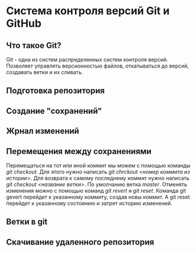 # Система контроля версий Git и GitHub

## Что такое Git?
Git - одна из систем распределенных систем контроля версий. Позволяет управлять версионностью файлов, откатываться до версий, создавать ветки и их сливать.
## Подготовка репозитория

## Создание "сохранений"

## Жрнал изменений

## Перемещения между сохранениями
Перемещаться на тот или иной коммит мы можем с помощью команды *git checkout*. Для этого нужно написать *git chrckout <номер коммита из истории>*. Для возврата к самому последнему коммит нужно написать *git checkout <название ветки>*. По умолчанию ветка *master*.
 Отменять изменения можно с помощью команд *git revert* и *git reset*. Команда git gevert перейдет к указанному коммиту, создав новы коммит. А git reset перейдет к указанному состоянию и затрет историю изменений.

## Ветки в git

## Скачивание удаленного репозитория